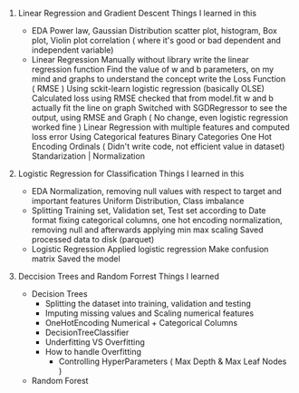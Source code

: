 01. Linear Regression and Gradient Descent
    Things I learned in this
    - EDA
        Power law, Gaussian Distribution
        scatter plot, histogram, Box plot, Violin plot
        correlation ( where it's good or bad dependent and independent variable)
    - Linear Regression
        Manually without library
            write the linear regression function
            Find the value of w and b parameters, on my mind and graphs to understand the concept
            write the Loss Function ( RMSE )
        Using sckit-learn
            logistic regression (basically OLSE)
                Calculated loss using RMSE
                checked that from model.fit w and b actually fit the line on graph
            Switched with SGDRegressor to see the output, using RMSE and Graph ( No change, even logistic regression worked fine )
            Linear Regression with multiple features and computed loss error
            Using Categorical features
                Binary Categories
                One Hot Encoding
                Ordinals ( Didn't write code, not efficient value in dataset)
            Standarization | Normalization

02. Logistic Regression for Classification
    Things I learned in this
    - EDA
        Normalization, removing null values with respect to target and important features
        Uniform Distribution, Class imbalance
    - Splitting Training set, Validation set, Test set 
        according to Date format 
        fixing categorical columns, one hot encoding
        normalization, removing null and afterwards applying min max scaling
        Saved processed data to disk (parquet)
    - Logistic Regression
        Applied logistic regression
        Make confusion matrix
        Saved the model

03. Deccision Trees and Random Forrest
    Things I learned
    - Decision Trees
      - Splitting the dataset into training, validation and testing
      - Imputing missing values and Scaling numerical features
      - OneHotEncoding Numerical + Categorical Columns
      - DecisionTreeClassifier
      - Underfitting VS Overfitting
      - How to handle Overfitting 
        - Controlling HyperParameters ( Max Depth & Max Leaf Nodes )
    - Random Forest